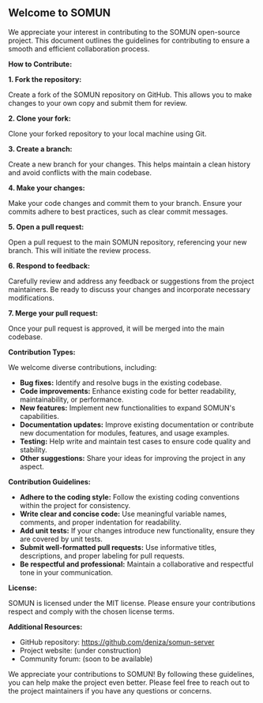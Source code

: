 ## Welcome to SOMUN

We appreciate your interest in contributing to the SOMUN open-source project. This document outlines the guidelines for contributing to ensure a smooth and efficient collaboration process.

**How to Contribute:**

**1. Fork the repository:**

Create a fork of the SOMUN repository on GitHub. This allows you to make changes to your own copy and submit them for review.

**2. Clone your fork:**

Clone your forked repository to your local machine using Git.

**3. Create a branch:**

Create a new branch for your changes. This helps maintain a clean history and avoid conflicts with the main codebase.

**4. Make your changes:**

Make your code changes and commit them to your branch. Ensure your commits adhere to best practices, such as clear commit messages.

**5. Open a pull request:**

Open a pull request to the main SOMUN repository, referencing your new branch. This will initiate the review process.

**6. Respond to feedback:**

Carefully review and address any feedback or suggestions from the project maintainers. Be ready to discuss your changes and incorporate necessary modifications.

**7. Merge your pull request:**

Once your pull request is approved, it will be merged into the main codebase.

**Contribution Types:**

We welcome diverse contributions, including:

* **Bug fixes:** Identify and resolve bugs in the existing codebase.
* **Code improvements:** Enhance existing code for better readability, maintainability, or performance.
* **New features:** Implement new functionalities to expand SOMUN's capabilities.
* **Documentation updates:** Improve existing documentation or contribute new documentation for modules, features, and usage examples.
* **Testing:** Help write and maintain test cases to ensure code quality and stability.
* **Other suggestions:** Share your ideas for improving the project in any aspect.

**Contribution Guidelines:**

* **Adhere to the coding style:** Follow the existing coding conventions within the project for consistency.
* **Write clear and concise code:** Use meaningful variable names, comments, and proper indentation for readability.
* **Add unit tests:** If your changes introduce new functionality, ensure they are covered by unit tests.
* **Submit well-formatted pull requests:** Use informative titles, descriptions, and proper labeling for pull requests.
* **Be respectful and professional:** Maintain a collaborative and respectful tone in your communication.

**License:**

SOMUN is licensed under the MIT license. Please ensure your contributions respect and comply with the chosen license terms.

**Additional Resources:**

* GitHub repository: https://github.com/deniza/somun-server
* Project website: (under construction)
* Community forum: (soon to be available)

We appreciate your contributions to SOMUN! By following these guidelines, you can help make the project even better. Please feel free to reach out to the project maintainers if you have any questions or concerns.